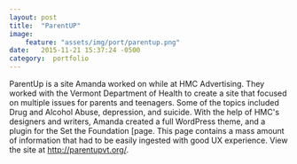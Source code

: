 ```yaml
---
layout: post
title:  "ParentUP"
image:
    feature: "assets/img/port/parentup.png"
date:   2015-11-21 15:37:24 -0500
category:  portfolio
---
```

ParentUp is a site Amanda worked on while at HMC Advertising. They worked with the Vermont Department of Health to create a site that focused on multiple issues for parents and teenagers. Some of the topics included Drug and Alcohol Abuse, depression, and suicide. With the help of HMC's designers and writers, Amanda created a full WordPress theme, and a plugin for the Set the Foundation [page. This page contains a mass amount of information that had to be easily ingested with good UX experience. View the site at <a href="http://parentupvt.org/" target="_blank">http://parentupvt.org/</a>.
